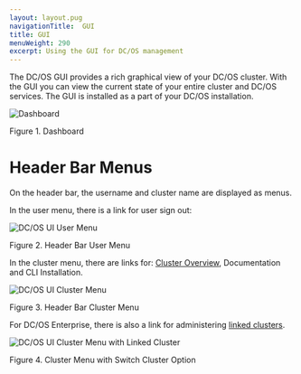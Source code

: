```yaml
---
layout: layout.pug
navigationTitle:  GUI
title: GUI
menuWeight: 290
excerpt: Using the GUI for DC/OS management
---
```


The DC/OS GUI provides a rich graphical view of your DC/OS cluster. With the GUI you can view the current state of your entire cluster and DC/OS services. The GUI is installed as a part of your DC/OS installation.

![Dashboard](/1.12/img/dashboard-ee-1-12.png)

Figure 1. Dashboard

# Header Bar Menus

On the header bar, the username and cluster name are displayed as menus.

In the user menu, there is a link for user sign out:

![DC/OS UI User Menu](/1.12/img/header-bar-user-dropdown-1-12.png)

Figure 2. Header Bar User Menu

In the cluster menu, there are links for: [Cluster Overview](/1.12/gui/cluster/), Documentation and CLI Installation.

![DC/OS UI Cluster Menu](/1.12/img/header-bar-cluster-dropdown-1-12.png)

Figure 3. Header Bar Cluster Menu

For DC/OS Enterprise, there is also a link for administering [linked clusters](/1.12/administering-clusters/multiple-clusters/cluster-links/).

![DC/OS UI Cluster Menu with Linked Cluster](/1.12/img/switch-cluster-1-12.png)

Figure 4. Cluster Menu with Switch Cluster Option
